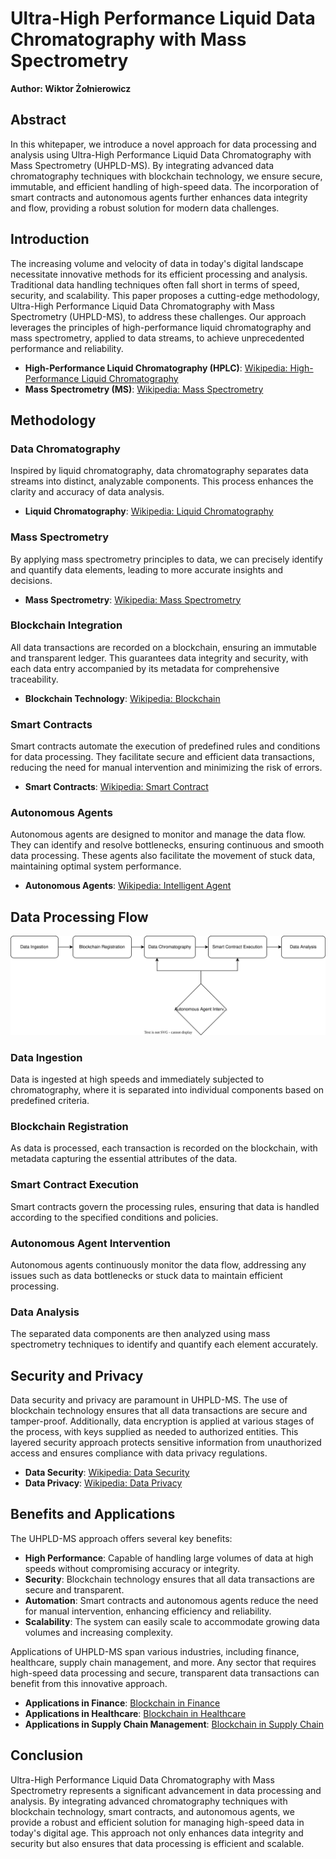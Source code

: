# Ultra-High Performance Liquid Data Chromatography with Mass Spectrometry
**Author: Wiktor Żołnierowicz**

## Abstract
In this whitepaper, we introduce a novel approach for data processing and analysis using Ultra-High Performance Liquid Data Chromatography with Mass Spectrometry (UHPLD-MS). By integrating advanced data chromatography techniques with blockchain technology, we ensure secure, immutable, and efficient handling of high-speed data. The incorporation of smart contracts and autonomous agents further enhances data integrity and flow, providing a robust solution for modern data challenges.

## Introduction
The increasing volume and velocity of data in today's digital landscape necessitate innovative methods for its efficient processing and analysis. Traditional data handling techniques often fall short in terms of speed, security, and scalability. This paper proposes a cutting-edge methodology, Ultra-High Performance Liquid Data Chromatography with Mass Spectrometry (UHPLD-MS), to address these challenges. Our approach leverages the principles of high-performance liquid chromatography and mass spectrometry, applied to data streams, to achieve unprecedented performance and reliability.

- **High-Performance Liquid Chromatography (HPLC)**: [Wikipedia: High-Performance Liquid Chromatography](https://en.wikipedia.org/wiki/High-performance_liquid_chromatography)
- **Mass Spectrometry (MS)**: [Wikipedia: Mass Spectrometry](https://en.wikipedia.org/wiki/Mass_spectrometry)

## Methodology
### Data Chromatography
Inspired by liquid chromatography, data chromatography separates data streams into distinct, analyzable components. This process enhances the clarity and accuracy of data analysis.
- **Liquid Chromatography**: [Wikipedia: Liquid Chromatography](https://en.wikipedia.org/wiki/Liquid_chromatography)

### Mass Spectrometry
By applying mass spectrometry principles to data, we can precisely identify and quantify data elements, leading to more accurate insights and decisions.
- **Mass Spectrometry**: [Wikipedia: Mass Spectrometry](https://en.wikipedia.org/wiki/Mass_spectrometry)

### Blockchain Integration
All data transactions are recorded on a blockchain, ensuring an immutable and transparent ledger. This guarantees data integrity and security, with each data entry accompanied by its metadata for comprehensive traceability.
- **Blockchain Technology**: [Wikipedia: Blockchain](https://en.wikipedia.org/wiki/Blockchain)

### Smart Contracts
Smart contracts automate the execution of predefined rules and conditions for data processing. They facilitate secure and efficient data transactions, reducing the need for manual intervention and minimizing the risk of errors.
- **Smart Contracts**: [Wikipedia: Smart Contract](https://en.wikipedia.org/wiki/Smart_contract)

### Autonomous Agents
Autonomous agents are designed to monitor and manage the data flow. They can identify and resolve bottlenecks, ensuring continuous and smooth data processing. These agents also facilitate the movement of stuck data, maintaining optimal system performance.
- **Autonomous Agents**: [Wikipedia: Intelligent Agent](https://en.wikipedia.org/wiki/Intelligent_agent)

## Data Processing Flow

![Data Processing Flow Diagram](architecture-diagram.drawio.svg)

### Data Ingestion
Data is ingested at high speeds and immediately subjected to chromatography, where it is separated into individual components based on predefined criteria.

### Blockchain Registration
As data is processed, each transaction is recorded on the blockchain, with metadata capturing the essential attributes of the data.

### Smart Contract Execution
Smart contracts govern the processing rules, ensuring that data is handled according to the specified conditions and policies.

### Autonomous Agent Intervention
Autonomous agents continuously monitor the data flow, addressing any issues such as data bottlenecks or stuck data to maintain efficient processing.

### Data Analysis
The separated data components are then analyzed using mass spectrometry techniques to identify and quantify each element accurately.

## Security and Privacy
Data security and privacy are paramount in UHPLD-MS. The use of blockchain technology ensures that all data transactions are secure and tamper-proof. Additionally, data encryption is applied at various stages of the process, with keys supplied as needed to authorized entities. This layered security approach protects sensitive information from unauthorized access and ensures compliance with data privacy regulations.
- **Data Security**: [Wikipedia: Data Security](https://en.wikipedia.org/wiki/Data_security)
- **Data Privacy**: [Wikipedia: Data Privacy](https://en.wikipedia.org/wiki/Information_privacy)

## Benefits and Applications
The UHPLD-MS approach offers several key benefits:

- **High Performance**: Capable of handling large volumes of data at high speeds without compromising accuracy or integrity.
- **Security**: Blockchain technology ensures that all data transactions are secure and transparent.
- **Automation**: Smart contracts and autonomous agents reduce the need for manual intervention, enhancing efficiency and reliability.
- **Scalability**: The system can easily scale to accommodate growing data volumes and increasing complexity.

Applications of UHPLD-MS span various industries, including finance, healthcare, supply chain management, and more. Any sector that requires high-speed data processing and secure, transparent data transactions can benefit from this innovative approach.

- **Applications in Finance**: [Blockchain in Finance](https://en.wikipedia.org/wiki/Blockchain_in_financial_services)
- **Applications in Healthcare**: [Blockchain in Healthcare](https://en.wikipedia.org/wiki/Blockchain_in_healthcare)
- **Applications in Supply Chain Management**: [Blockchain in Supply Chain](https://en.wikipedia.org/wiki/Blockchain#Supply_chain)

## Conclusion
Ultra-High Performance Liquid Data Chromatography with Mass Spectrometry represents a significant advancement in data processing and analysis. By integrating advanced chromatography techniques with blockchain technology, smart contracts, and autonomous agents, we provide a robust and efficient solution for managing high-speed data in today's digital age. This approach not only enhances data integrity and security but also ensures that data processing is efficient and scalable.
